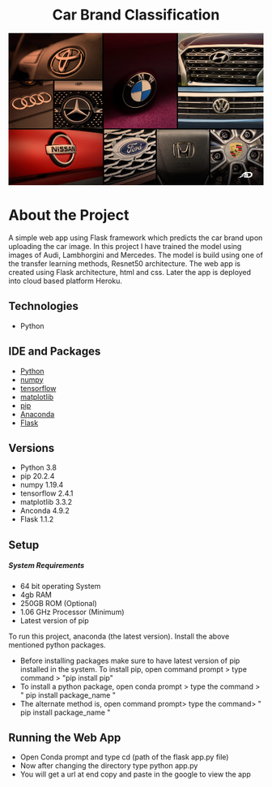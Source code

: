 <h1 align="center">
Car Brand Classification
</h1>
<p align="center">
<img src ="Images/Cars_brand.jpg" width="1000" height="300">
</p>

# About the Project

A simple web app using Flask framework which predicts the car brand upon uploading the car image. In this project I have trained the model using images of Audi, Lambhorgini and Mercedes. The model is build using one of the transfer learning methods, Resnet50 architecture. The web app is created using Flask architecture, html and css. Later the app is deployed into cloud based platform Heroku.

## Technologies
* Python

## IDE and Packages 
* [Python](https://www.python.org/downloads/release/python-380/)
* [numpy](https://numpy.org/install/)
* [tensorflow](https://www.tensorflow.org/install)
* [matplotlib](https://pypi.org/project/matplotlib/)
* [pip](https://pypi.org/project/pip/)
* [Anaconda](https://www.anaconda.com/products/individual)
* [Flask](https://pypi.org/project/Flask/)

## Versions
* Python 3.8
* pip 20.2.4
* numpy 1.19.4
* tensorflow 2.4.1
* matplotlib 3.3.2
* Anconda 4.9.2
* Flask 1.1.2

## Setup
##### System Requirements
* 64 bit operating System
* 4gb RAM
* 250GB ROM (Optional)
* 1.06 GHz Processor (Minimum)
* Latest version of pip

To run this project, anaconda (the latest version). Install the above mentioned python packages. 
* Before installing packages make sure to have latest version of pip installed in the system. To install pip, open command prompt > type command > "pip install pip"
* To install a python package, open conda prompt > type the command > " pip install package_name "
* The alternate method is, open command prompt> type the command> " pip install package_name "

## Running the Web App

* Open Conda prompt and type cd (path of the flask app.py file)
* Now after changing the directory type python app.py
* You will get a url at end copy and paste in the google to view the app
